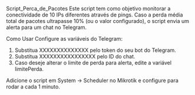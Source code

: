 Script_Perca_de_Pacotes
Este script tem como objetivo monitorar a conectividade de 10 IPs diferentes através de pings. Caso a perda média total de pacotes ultrapasse 10% (ou o valor configurado), o script envia um alerta para um chat no Telegram.

Como Usar
Configure as variáveis do Telegram:


1. Substitua XXXXXXXXXXXXXX pelo token do seu bot do Telegram.
2. Substitua XXXXXXXXXXXXXXXX pelo ID do chat.
3. Caso deseje alterar o limite de perda para alerta, edite a variável limitePerda.

Adicione o script em System → Scheduler no Mikrotik e configure para rodar a cada 1 minuto.

